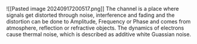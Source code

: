 ![[Pasted image 20240917200517.png]]
The channel is a place where signals get distorted through noise, interference and fading and the distortion can be done to Amplitude, Frequency or Phase and comes from atmosphere, reflection or refractive objects. The dynamics of electrons cause thermal noise, which is described as additive white Guassian noise.